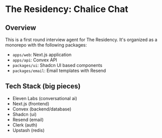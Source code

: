# The Residency: Chalice Chat

## Overview

This is a first round interview agent for The Residency. It's organized as a monorepo with the following packages:

- `apps/web`: Next.js application
- `apps/api`: Convex API
- `packages/ui`: Shadcn UI based components
- `packages/email`: Email templates with Resend

## Tech Stack (big pieces)

- Eleven Labs (conversational ai)
- Next.js (frontend)
- Convex (backend/database)
- Shadcn (ui)
- Resend (email)
- Clerk (auth)
- Upstash (redis)
